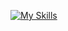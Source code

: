 [![My Skills](https://skillicons.dev/icons?i=python,c,html,css,linux,arch,kali,neovim,git&perline=4)](https://skillicons.dev)
